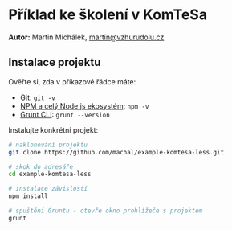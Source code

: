 # Příklad ke školení v KomTeSa

**Autor:** Martin Michálek, martin@vzhurudolu.cz

## Instalace projektu

Ověřte si, zda v příkazové řádce máte:

- [Git](https://git-scm.com/downloads): `git -v`
- [NPM a celý Node.js ekosystém](https://www.vzhurudolu.cz/prirucka/node-instalace): `npm -v`
- [Grunt CLI](https://gruntjs.com/getting-started): `grunt --version`

Instalujte konkrétní projekt:

```bash
# naklonování projektu
git clone https://github.com/machal/example-komtesa-less.git

# skok do adresáře
cd example-komtesa-less

# instalace závislostí
npm install

# spuštění Gruntu - otevře okno prohlížeče s projektem
grunt
```
